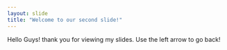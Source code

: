 ```yaml
---
layout: slide
title: "Welcome to our second slide!"
---
```

Hello Guys! thank you for viewing my slides.
Use the left arrow to go back!
